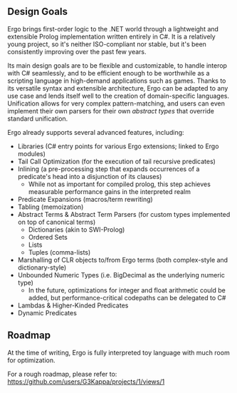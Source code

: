 ## Design Goals
Ergo brings first-order logic to the .NET world through a lightweight and extensible Prolog implementation written entirely in C#. It is a relatively young project, so it's neither ISO-compliant nor stable, but it's been consistently improving over the past few years. 

Its main design goals are to be flexible and customizable, to handle interop with C# seamlessly, and to be efficient enough to be worthwhile as a scripting language in high-demand applications such as games.
Thanks to its versatile syntax and extensible architecture, Ergo can be adapted to any use case and lends itself well to the creation of domain-specific languages. 
Unification allows for very complex pattern-matching, and users can even implement their own parsers for their own *abstract types* that override standard unification.

Ergo already supports several advanced features, including:

- Libraries (C# entry points for various Ergo extensions; linked to Ergo modules)
- Tail Call Optimization (for the execution of tail recursive predicates)
- Inlining (a pre-processing step that expands occurrences of a predicate's head into a disjunction of its clauses)
  - While not as important for compiled prolog, this step achieves measurable performance gains in the interpreted realm
- Predicate Expansions (macros/term rewriting)
- Tabling (memoization)
- Abstract Terms & Abstract Term Parsers (for custom types implemented on top of canonical terms)
    - Dictionaries (akin to SWI-Prolog)
    - Ordered Sets
    - Lists
    - Tuples (comma-lists)
- Marshalling of CLR objects to/from Ergo terms (both complex-style and dictionary-style)
- Unbounded Numeric Types (i.e. BigDecimal as the underlying numeric type)
    - In the future, optimizations for integer and float arithmetic could be added, but performance-critical codepaths can be delegated to C#
- Lambdas & Higher-Kinded Predicates 
- Dynamic Predicates

## Roadmap
At the time of writing, Ergo is fully interpreted toy language with much room for optimization. 

For a rough roadmap, please refer to: https://github.com/users/G3Kappa/projects/1/views/1
